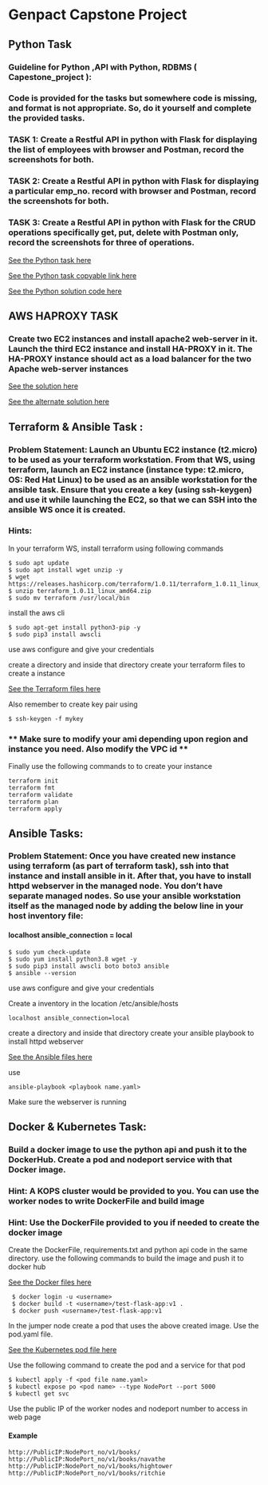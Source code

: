 # Genpact Capstone Project

## Python Task

### Guideline for Python ,API with Python, RDBMS ( Capestone_project ):

### Code is provided for the tasks but somewhere code is missing, and format is not appropriate. So, do it yourself and complete the provided tasks.

### TASK 1: Create a Restful API in python with Flask for displaying the list of employees with browser and Postman, record the screenshots for both.

### TASK 2: Create a Restful API in python with Flask for displaying a particular emp_no. record with browser and Postman, record the screenshots for both.

### TASK 3: Create a Restful API in python with Flask for the CRUD operations specifically get, put, delete with Postman only, record the screenshots for three of operations.

<a href="https://github.com/cloudthat-devops/genpact_capstone_batch1/blob/main/Python/Python_readme.pdf">See the Python task here</a>

<a href="https://github.com/cloudthat-devops/genpact_capstone_batch1/blob/main/Readme_python.md">See the Python task copyable link here</a>

<a href="https://github.com/cloudthat-devops/genpact_capstone_batch1/blob/main/Python/api.py">See the Python solution code here</a>

## AWS HAPROXY TASK

### Create two EC2 instances and install apache2 web-server in it. Launch the third EC2 instance and install HA-PROXY in it. The HA-PROXY instance should act as a load balancer for the two Apache web-server instances

<a href="https://github.com/cloudthat-devops/genpact_capstone_batch1/blob/main/AWS_HAPROXY/AWS%20Hands%20on%20Lab-Hproxy.pdf">See the solution here</a>

<a href="https://github.com/cloudthat-devops/genpact_capstone_batch1/blob/main/AWS_HAPROXY/haproxy_lab_notes.md">See the alternate solution here</a>

## Terraform & Ansible Task :
### Problem Statement: Launch an Ubuntu EC2 instance (t2.micro) to be used as your terraform workstation.  From that WS, using terraform, launch an EC2 instance (instance type: t2.micro, OS: Red Hat Linux) to be used as an ansible workstation for the ansible task.  Ensure that you create a key (using ssh-keygen) and use it while launching the EC2, so that we can SSH into the ansible WS once it is created. 
### Hints: 
In your terraform WS, install terraform using following commands


```
$ sudo apt update
$ sudo apt install wget unzip -y
$ wget https://releases.hashicorp.com/terraform/1.0.11/terraform_1.0.11_linux_amd64.zip
$ unzip terraform_1.0.11_linux_amd64.zip
$ sudo mv terraform /usr/local/bin
```

install the aws cli

```
$ sudo apt-get install python3-pip -y
$ sudo pip3 install awscli 
```

use aws configure and give your credentials

create a directory and inside that directory create your terraform files to create a instance

<a href="https://github.com/cloudthat-devops/genpact_capstone_batch1/tree/main/terraform">See the Terraform files here</a>

Also remember to create key pair using 

```
$ ssh-keygen -f mykey
```

### ** Make sure to modify your ami depending upon region and instance you need. Also modify the VPC id **

Finally use the following commands to to create your instance

```
terraform init
terraform fmt
terraform validate
terraform plan 
terraform apply 
```

## Ansible Tasks:
### Problem Statement: Once you have created new instance using terraform (as part of terraform task), ssh into that instance and install ansible in it.   After that, you have to install httpd webserver in the managed node.  You don’t have separate managed nodes. So use your ansible workstation itself as the managed node by adding the below line in your host inventory file:
#### localhost ansible_connection = local 

```
$ sudo yum check-update
$ sudo yum install python3.8 wget -y
$ sudo pip3 install awscli boto boto3 ansible
$ ansible --version
```

use aws configure and give your credentials

Create a inventory in the location /etc/ansible/hosts

```
localhost ansible_connection=local 
```
create a directory and inside that directory create your ansible playbook to install httpd webserver

<a href="https://github.com/cloudthat-devops/genpact_capstone_batch1/tree/main/ansible">See the Ansible files here</a>

use

```
ansible-playbook <playbook name.yaml> 
```  
Make sure the webserver is running
  
## Docker & Kubernetes Task:
### Build a docker image to use the python api and push it to the DockerHub. Create a pod and nodeport service with that Docker image.
  
###  Hint: A KOPS cluster would be provided to you. You can use the worker nodes to write DockerFile and build image
###  Hint: Use the DockerFile provided to you if needed to create the docker image
 
Create the DockerFile, requirements.txt and python api code in the same directory. use the following commands to build the image and push it to docker hub
  
<a href="https://github.com/cloudthat-devops/genpact_capstone_batch1/tree/main/Docker">See the Docker files here</a>
  
 ``` 
  $ docker login -u <username> 
  $ docker build -t <username>/test-flask-app:v1 . 
  $ docker push <username>/test-flask-app:v1 
```

In the jumper node create a pod that uses the above created image. Use the pod.yaml file.
  
<a href="https://github.com/cloudthat-devops/genpact_capstone_batch1/tree/main/kubernetes">See the Kubernetes pod file here</a>
  
Use the following command to create the pod and a service for that pod

```
$ kubectl apply -f <pod file name.yaml>
$ kubectl expose po <pod name> --type NodePort --port 5000
$ kubectl get svc
```
Use the public IP of the worker nodes and nodeport number to access in web page

#### Example

```
http://PublicIP:NodePort_no/v1/books/
http://PublicIP:NodePort_no/v1/books/navathe
http://PublicIP:NodePort_no/v1/books/hightower
http://PublicIP:NodePort_no/v1/books/ritchie
```


                      
 
  






